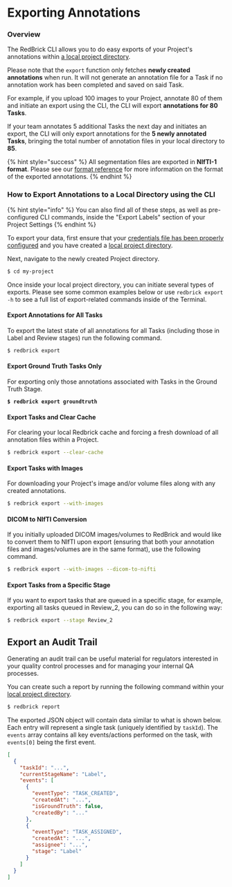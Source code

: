 # Exporting Annotations

### Overview

The RedBrick CLI allows you to do easy exports of your Project's annotations within [a local project directory](creating-and-cloning-projects.md).&#x20;

Please note that the `export` function only fetches **newly created annotations** when run. It will not generate an annotation file for a Task if no annotation work has been completed and saved on said Task.&#x20;

For example, if you upload 100 images to your Project, annotate 80 of them and initiate an export using the CLI, the CLI will export **annotations for 80 Tasks**.&#x20;

If your team annotates 5 additional Tasks the next day and initiates an export, the CLI will only export annotations for the **5 newly annotated Tasks**, bringing the total number of annotation files in your local directory to **85**.

{% hint style="success" %}
All segmentation files are exported in **NIfTI-1 format**. Please see our [format reference](../reference/export-annotation-format.md) for more information on the format of the exported annotations.
{% endhint %}



### How to Export Annotations to a Local Directory using the CLI

{% hint style="info" %}
You can also find all of these steps, as well as pre-configured CLI commands, inside the "Export Labels" section of your Project Settings
{% endhint %}

To export your data, first ensure that your [credentials file has been properly configured](https://docs.redbrickai.com/python-sdk/cli-overview) and you have created a [local project directory](creating-and-cloning-projects.md).&#x20;

Next, navigate to the newly created Project directory.

```bash
$ cd my-project
```

Once inside your local project directory, you can initiate several types of exports. Please see some common examples below or use `redbrick export -h` to see a full list of export-related commands inside of the Terminal.

#### Export Annotations for All Tasks

To export the latest state of all annotations for all Tasks (including those in Label and Review stages) run the following command.&#x20;

```bash
$ redbrick export
```

#### Export Ground Truth Tasks Only

For exporting only those annotations associated with Tasks in the Ground Truth Stage.

<pre class="language-bash"><code class="lang-bash"><strong>$ redbrick export groundtruth
</strong></code></pre>

#### Export Tasks and Clear Cache

For clearing your local Redbrick cache and forcing a fresh download of all annotation files within a Project.

```bash
$ redbrick export --clear-cache
```

#### Export Tasks with Images

For downloading your Project's image and/or volume files along with any created annotations.&#x20;

```bash
$ redbrick export --with-images
```

#### DICOM to NIfTI Conversion

If you initially uploaded DICOM images/volumes to RedBrick and would like to convert them to NIfTI upon export (ensuring that both your annotation files and images/volumes are in the same format), use the following command.

```bash
$ redbrick export --with-images --dicom-to-nifti
```

#### Export Tasks from a Specific Stage

If you want to export tasks that are queued in a specific stage, for example, exporting all tasks queued in Review\_2, you can do so in the following way:

```bash
$ redbrick export --stage Review_2
```

## Export an Audit Trail

Generating an audit trail can be useful material for regulators interested in your quality control processes and for managing your internal QA processes.&#x20;

You can create such a report by running the following command within your [local project directory](creating-and-cloning-projects.md).

```bash
$ redbrick report
```

The exported JSON object will contain data similar to what is shown below. Each entry will represent a single task (uniquely identified by `taskId`). The `events` array contains all key events/actions performed on the task, with `events[0]` being the first event.

```json
[
  {
    "taskId": "...",
    "currentStageName": "Label",
    "events": [
      {
        "eventType": "TASK_CREATED",
        "createdAt": "...",
        "isGroundTruth": false,
        "createdBy": "..."
      },
      {
        "eventType": "TASK_ASSIGNED",
        "createdAt": "...",
        "assignee": "...",
        "stage": "Label"
      }
    ]
  }
]
```

